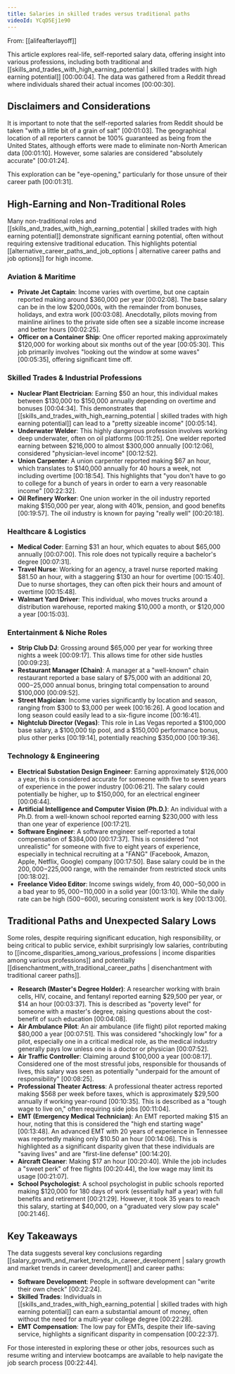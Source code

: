 ```yaml
---
title: Salaries in skilled trades versus traditional paths
videoId: YCqD5Ej1e90
---
```


From: [[alifeafterlayoff]] <br/> 

This article explores real-life, self-reported salary data, offering insight into various professions, including both traditional and [[skills_and_trades_with_high_earning_potential | skilled trades with high earning potential]] <a class="yt-timestamp" data-t="00:00:04">[00:00:04]</a>. The data was gathered from a Reddit thread where individuals shared their actual incomes <a class="yt-timestamp" data-t="00:00:30">[00:00:30]</a>.

## Disclaimers and Considerations

It is important to note that the self-reported salaries from Reddit should be taken "with a little bit of a grain of salt" <a class="yt-timestamp" data-t="00:01:03">[00:01:03]</a>. The geographical location of all reporters cannot be 100% guaranteed as being from the United States, although efforts were made to eliminate non-North American data <a class="yt-timestamp" data-t="00:01:10">[00:01:10]</a>. However, some salaries are considered "absolutely accurate" <a class="yt-timestamp" data-t="00:01:24">[00:01:24]</a>.

This exploration can be "eye-opening," particularly for those unsure of their career path <a class="yt-timestamp" data-t="00:01:31">[00:01:31]</a>.

## High-Earning and Non-Traditional Roles

Many non-traditional roles and [[skills_and_trades_with_high_earning_potential | skilled trades with high earning potential]] demonstrate significant earning potential, often without requiring extensive traditional education. This highlights potential [[alternative_career_paths_and_job_options | alternative career paths and job options]] for high income.

### Aviation & Maritime
*   **Private Jet Captain**: Income varies with overtime, but one captain reported making around $360,000 per year <a class="yt-timestamp" data-t="00:02:08">[00:02:08]</a>. The base salary can be in the low $200,000s, with the remainder from bonuses, holidays, and extra work <a class="yt-timestamp" data-t="00:03:08">[00:03:08]</a>. Anecdotally, pilots moving from mainline airlines to the private side often see a sizable income increase and better hours <a class="yt-timestamp" data-t="00:02:25">[00:02:25]</a>.
*   **Officer on a Container Ship**: One officer reported making approximately $120,000 for working about six months out of the year <a class="yt-timestamp" data-t="00:05:30">[00:05:30]</a>. This job primarily involves "looking out the window at some waves" <a class="yt-timestamp" data-t="00:05:35">[00:05:35]</a>, offering significant time off.

### Skilled Trades & Industrial Professions
*   **Nuclear Plant Electrician**: Earning $50 an hour, this individual makes between $130,000 to $150,000 annually depending on overtime and bonuses <a class="yt-timestamp" data-t="00:04:34">[00:04:34]</a>. This demonstrates that [[skills_and_trades_with_high_earning_potential | skilled trades with high earning potential]] can lead to a "pretty sizeable income" <a class="yt-timestamp" data-t="00:05:14">[00:05:14]</a>.
*   **Underwater Welder**: This highly dangerous profession involves working deep underwater, often on oil platforms <a class="yt-timestamp" data-t="00:11:25">[00:11:25]</a>. One welder reported earning between $216,000 to almost $300,000 annually <a class="yt-timestamp" data-t="00:12:06">[00:12:06]</a>, considered "physician-level income" <a class="yt-timestamp" data-t="00:12:52">[00:12:52]</a>.
*   **Union Carpenter**: A union carpenter reported making $67 an hour, which translates to $140,000 annually for 40 hours a week, not including overtime <a class="yt-timestamp" data-t="00:18:54">[00:18:54]</a>. This highlights that "you don't have to go to college for a bunch of years in order to earn a very reasonable income" <a class="yt-timestamp" data-t="00:22:32">[00:22:32]</a>.
*   **Oil Refinery Worker**: One union worker in the oil industry reported making $150,000 per year, along with 401k, pension, and good benefits <a class="yt-timestamp" data-t="00:19:57">[00:19:57]</a>. The oil industry is known for paying "really well" <a class="yt-timestamp" data-t="00:20:18">[00:20:18]</a>.

### Healthcare & Logistics
*   **Medical Coder**: Earning $31 an hour, which equates to about $65,000 annually <a class="yt-timestamp" data-t="00:07:00">[00:07:00]</a>. This role does not typically require a bachelor's degree <a class="yt-timestamp" data-t="00:07:31">[00:07:31]</a>.
*   **Travel Nurse**: Working for an agency, a travel nurse reported making $81.50 an hour, with a staggering $130 an hour for overtime <a class="yt-timestamp" data-t="00:15:40">[00:15:40]</a>. Due to nurse shortages, they can often pick their hours and amount of overtime <a class="yt-timestamp" data-t="00:15:48">[00:15:48]</a>.
*   **Walmart Yard Driver**: This individual, who moves trucks around a distribution warehouse, reported making $10,000 a month, or $120,000 a year <a class="yt-timestamp" data-t="00:15:03">[00:15:03]</a>.

### Entertainment & Niche Roles
*   **Strip Club DJ**: Grossing around $65,000 per year for working three nights a week <a class="yt-timestamp" data-t="00:09:17">[00:09:17]</a>. This allows time for other side hustles <a class="yt-timestamp" data-t="00:09:23">[00:09:23]</a>.
*   **Restaurant Manager (Chain)**: A manager at a "well-known" chain restaurant reported a base salary of $75,000 with an additional $20,000-$25,000 annual bonus, bringing total compensation to around $100,000 <a class="yt-timestamp" data-t="00:09:52">[00:09:52]</a>.
*   **Street Magician**: Income varies significantly by location and season, ranging from $300 to $3,000 per week <a class="yt-timestamp" data-t="00:16:26">[00:16:26]</a>. A good location and long season could easily lead to a six-figure income <a class="yt-timestamp" data-t="00:16:41">[00:16:41]</a>.
*   **Nightclub Director (Vegas)**: This role in Las Vegas reported a $100,000 base salary, a $100,000 tip pool, and a $150,000 performance bonus, plus other perks <a class="yt-timestamp" data-t="00:19:14">[00:19:14]</a>, potentially reaching $350,000 <a class="yt-timestamp" data-t="00:19:36">[00:19:36]</a>.

### Technology & Engineering
*   **Electrical Substation Design Engineer**: Earning approximately $126,000 a year, this is considered accurate for someone with five to seven years of experience in the power industry <a class="yt-timestamp" data-t="00:06:21">[00:06:21]</a>. The salary could potentially be higher, up to $150,000, for an electrical engineer <a class="yt-timestamp" data-t="00:06:44">[00:06:44]</a>.
*   **Artificial Intelligence and Computer Vision (Ph.D.)**: An individual with a Ph.D. from a well-known school reported earning $230,000 with less than one year of experience <a class="yt-timestamp" data-t="00:17:21">[00:17:21]</a>.
*   **Software Engineer**: A software engineer self-reported a total compensation of $384,000 <a class="yt-timestamp" data-t="00:17:37">[00:17:37]</a>. This is considered "not unrealistic" for someone with five to eight years of experience, especially in technical recruiting at a "FANG" (Facebook, Amazon, Apple, Netflix, Google) company <a class="yt-timestamp" data-t="00:17:50">[00:17:50]</a>. Base salary could be in the $200,000-$225,000 range, with the remainder from restricted stock units <a class="yt-timestamp" data-t="00:18:02">[00:18:02]</a>.
*   **Freelance Video Editor**: Income swings widely, from $40,000-$50,000 in a bad year to $95,000-$110,000 in a solid year <a class="yt-timestamp" data-t="00:13:10">[00:13:10]</a>. While the daily rate can be high ($500-$600), securing consistent work is key <a class="yt-timestamp" data-t="00:13:00">[00:13:00]</a>.

## Traditional Paths and Unexpected Salary Lows

Some roles, despite requiring significant education, high responsibility, or being critical to public service, exhibit surprisingly low salaries, contributing to [[income_disparities_among_various_professions | income disparities among various professions]] and potentially [[disenchantment_with_traditional_career_paths | disenchantment with traditional career paths]].

*   **Research (Master's Degree Holder)**: A researcher working with brain cells, HIV, cocaine, and fentanyl reported earning $29,500 per year, or $14 an hour <a class="yt-timestamp" data-t="00:03:37">[00:03:37]</a>. This is described as "poverty level" for someone with a master's degree, raising questions about the cost-benefit of such education <a class="yt-timestamp" data-t="00:04:08">[00:04:08]</a>.
*   **Air Ambulance Pilot**: An air ambulance (life flight) pilot reported making $80,000 a year <a class="yt-timestamp" data-t="00:07:51">[00:07:51]</a>. This was considered "shockingly low" for a pilot, especially one in a critical medical role, as the medical industry generally pays low unless one is a doctor or physician <a class="yt-timestamp" data-t="00:07:52">[00:07:52]</a>.
*   **Air Traffic Controller**: Claiming around $100,000 a year <a class="yt-timestamp" data-t="00:08:17">[00:08:17]</a>. Considered one of the most stressful jobs, responsible for thousands of lives, this salary was seen as potentially "underpaid for the amount of responsibility" <a class="yt-timestamp" data-t="00:08:25">[00:08:25]</a>.
*   **Professional Theater Actress**: A professional theater actress reported making $568 per week before taxes, which is approximately $29,500 annually if working year-round <a class="yt-timestamp" data-t="00:10:35">[00:10:35]</a>. This is described as a "tough wage to live on," often requiring side jobs <a class="yt-timestamp" data-t="00:11:04">[00:11:04]</a>.
*   **EMT (Emergency Medical Technician)**: An EMT reported making $15 an hour, noting that this is considered the "high end starting wage" <a class="yt-timestamp" data-t="00:13:48">[00:13:48]</a>. An advanced EMT with 20 years of experience in Tennessee was reportedly making only $10.50 an hour <a class="yt-timestamp" data-t="00:14:06">[00:14:06]</a>. This is highlighted as a significant disparity given that these individuals are "saving lives" and are "first-line defense" <a class="yt-timestamp" data-t="00:14:20">[00:14:20]</a>.
*   **Aircraft Cleaner**: Making $17 an hour <a class="yt-timestamp" data-t="00:20:40">[00:20:40]</a>. While the job includes a "sweet perk" of free flights <a class="yt-timestamp" data-t="00:20:44">[00:20:44]</a>, the low wage may limit its usage <a class="yt-timestamp" data-t="00:21:07">[00:21:07]</a>.
*   **School Psychologist**: A school psychologist in public schools reported making $120,000 for 180 days of work (essentially half a year) with full benefits and retirement <a class="yt-timestamp" data-t="00:21:29">[00:21:29]</a>. However, it took 35 years to reach this salary, starting at $40,000, on a "graduated very slow pay scale" <a class="yt-timestamp" data-t="00:21:46">[00:21:46]</a>.

## Key Takeaways

The data suggests several key conclusions regarding [[salary_growth_and_market_trends_in_career_development | salary growth and market trends in career development]] and career paths:
*   **Software Development**: People in software development can "write their own check" <a class="yt-timestamp" data-t="00:22:24">[00:22:24]</a>.
*   **Skilled Trades**: Individuals in [[skills_and_trades_with_high_earning_potential | skilled trades with high earning potential]] can earn a substantial amount of money, often without the need for a multi-year college degree <a class="yt-timestamp" data-t="00:22:28">[00:22:28]</a>.
*   **EMT Compensation**: The low pay for EMTs, despite their life-saving service, highlights a significant disparity in compensation <a class="yt-timestamp" data-t="00:22:37">[00:22:37]</a>.

For those interested in exploring these or other jobs, resources such as resume writing and interview bootcamps are available to help navigate the job search process <a class="yt-timestamp" data-t="00:22:44">[00:22:44]</a>.